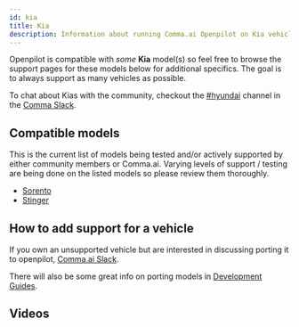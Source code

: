 ```yaml
---
id: kia
title: Kia
description: Information about running Comma.ai Openpilot on Kia vehicles including the  and  and  others.
---
```

<!-- 
***************************************
DO NOT MODIFY!!!
THIS IS AN AUTOMATICALLY GENERATED FILE
PLEASE USE AIRTABLE.COM DATABASE TO UPDATE
***************************************
-->

Openpilot is compatible with *some* **Kia** model(s) so feel free to browse the support pages for these models below for additional specifics.
The goal is to always support as many vehicles as possible.



To chat about Kias with the community, checkout the [#hyundai](slack://channel?id=hyundai&team=comma) channel in the [Comma Slack](https://slack.comma.ai).
      
## Compatible models

This is the current list of models being tested and/or actively supported by either community members or Comma.ai.  Varying levels of support / testing are being done on the listed models so please review them thoroughly.

* [Sorento](/vehicles/kia/sorento/)
* [Stinger](/vehicles/kia/stinger/)

## How to add support for a vehicle

If you own an unsupported vehicle but are interested in discussing porting it to openpilot, [Comma.ai Slack](https://slack.comma.ai/).

There will also be some great info on porting models in [Development Guides](../../development/guides/).



## Videos

      
